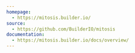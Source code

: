 ```yaml
---
homepage:
  - https://mitosis.builder.io/
source:
  - https://github.com/BuilderIO/mitosis
documentation:
  - https://mitosis.builder.io/docs/overview/
---
```


